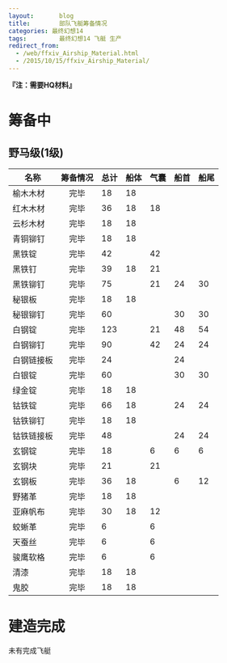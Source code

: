 ```yaml
---
layout: 	  blog
title:		  部队飞艇筹备情况
categories: 最终幻想14
tags: 		  最终幻想14 飞艇 生产
redirect_from:
  - /web/ffxiv_Airship_Material.html
  - /2015/10/15/ffxiv_Airship_Material/
---
```

__『注：需要HQ材料』__

#  筹备中

## 野马级(1级)

名称	|筹备情况	|总计 |船体	|气囊	|船首	|船尾	
---- | :----: | ---- | ---- | ---- | ---- | ---- 
榆木木材	|完毕	|18	|18	|	|	|
红木木材	|完毕	|36	|18	|18	|	|
云杉木材	|完毕	|18	|18	|	|	|
青铜铆钉	|完毕	|18	|18	|	|	|
黑铁锭	|完毕	|42	|	|42	|	|
黑铁钉	|完毕	|39	|18	|21	|	|
黑铁铆钉	|完毕	|75	|	|21	|24	|30
秘银板	|完毕	|18	|18	|	|	|
秘银铆钉	|完毕	|60	|	|	|30	|30
白钢锭	|完毕	|123	|	|21	|48	|54
白钢铆钉	|完毕	|90	|	|42	|24	|24
白钢链接板	|完毕	|24	|	|	|24	|
白银锭	|完毕	|60	|	|	|30	|30
绿金锭	|完毕	|18	|18	|	|	|
钴铁锭	|完毕	|66	|18	|	|24	|24
钴铁铆钉	|完毕	|18	|18	|	|	|
钴铁链接板	|完毕	|48	|	|	|24	|24
玄钢锭	|完毕	|18	|	|6	|6	|6
玄钢块	|完毕	|21	|	|21	|	|
玄钢板	|完毕	|36	|18	|	|6	|12
野猪革	|完毕	|18	|18	|	|	|
亚麻帆布	|完毕	|30	|18	|12	|	|
蛟蜥革	|完毕	|6	|	|6	|	|
天蚕丝	|完毕	|6	|	|6	|	|
骏鹰软格	|完毕	|6	|	|6	|	|
清漆	|完毕	|18	|18	|	|	|
鬼胶	|完毕	|18	|18	|	|	|


<!-- more -->

# 建造完成

未有完成飞艇